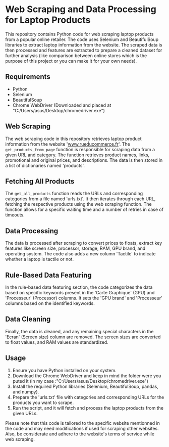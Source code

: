 # Web Scraping and Data Processing for Laptop Products

This repository contains Python code for web scraping laptop products from a popular online retailer. The code uses Selenium and BeautifulSoup libraries to extract laptop information from the website. The scraped data is then processed and features are extracted to prepare a cleaned dataset for further analysis (like comparison between online stores which is the purpose of this project or you can make it for your own needs).

## Requirements
- Python 
- Selenium
- BeautifulSoup 
- Chrome WebDriver (Downloaded and placed at "C:/Users/asus/Desktop/chromedriver.exe")

## Web Scraping
The web scraping code in this repository retrieves laptop product information from the website 'www.rueducommerce.fr'. The `get_products_from_page` function is responsible for scraping data from a given URL and category. The function retrieves product names, links, promotional and original prices, and descriptions. The data is then stored in a list of dictionaries named 'products'.

## Fetching All Products
The `get_all_products` function reads the URLs and corresponding categories from a file named 'urls.txt'. It then iterates through each URL, fetching the respective products using the web scraping function. The function allows for a specific waiting time and a number of retries in case of timeouts.

## Data Processing
The data is processed after scraping to convert prices to floats, extract key features like screen size, processor, storage, RAM, GPU brand, and operating system. The code also adds a new column 'Tactile' to indicate whether a laptop is tactile or not.

## Rule-Based Data Featuring
In the rule-based data featuring section, the code categorizes the data based on specific keywords present in the 'Carte Graphique' (GPU) and 'Processeur' (Processor) columns. It sets the 'GPU brand' and 'Processeur' columns based on the identified keywords.

## Data Cleaning
Finally, the data is cleaned, and any remaining special characters in the 'Ecran' (Screen size) column are removed. The screen sizes are converted to float values, and RAM values are standardized.

## Usage
1. Ensure you have Python installed on your system.
2. Download the Chrome WebDriver and keep in mind the folder were you puted it (in my case :"C:/Users/asus/Desktop/chromedriver.exe")
3. Install the required Python libraries (Selenium, BeautifulSoup, pandas, and numpy).
4. Prepare the 'urls.txt' file with categories and corresponding URLs for the products you want to scrape.
5. Run the script, and it will fetch and process the laptop products from the given URLs.

Please note that this code is tailored to the specific website mentionned in the code and may need modifications if used for scraping other websites. Also, be considerate and adhere to the website's terms of service while web scraping.
